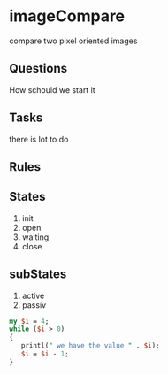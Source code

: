 # imageCompare
compare two pixel oriented images
## Questions
How schould we start it
## Tasks
there is lot to do
## Rules

## States
1. init
2. open
3. waiting
4. close

## subStates
1. active
2. passiv
```perl
my $i = 4;
while ($i > 0)
{ 
   printl(" we have the value " . $i);
   $i = $i - 1;  
}
